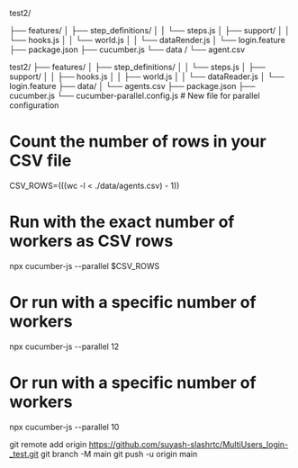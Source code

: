 test2/

├── features/
│  ├── step_definitions/
│  │  └── steps.js 
│  ├── support/
│  │  └── hooks.js
│  │  └── world.js
│  │  └── dataRender.js
│  └── login.feature
├── package.json
├── cucumber.js
└── data /
          └── agent.csv

test2/
├── features/
│   ├── step_definitions/
│   │   └── steps.js
│   ├── support/
│   │   ├── hooks.js
│   │   ├── world.js
│   │   └── dataReader.js 
│   └── login.feature
├── data/
│   └── agents.csv
├── package.json
├── cucumber.js
└── cucumber-parallel.config.js  # New file for parallel configuration



# Count the number of rows in your CSV file
CSV_ROWS=$(($(wc -l < ./data/agents.csv) - 1))

# Run with the exact number of workers as CSV rows
npx cucumber-js --parallel $CSV_ROWS

# Or run with a specific number of workers
npx cucumber-js --parallel 12

# Or run with a specific number of workers
npx cucumber-js --parallel 10


git remote add origin https://github.com/suyash-slashrtc/MultiUsers_login-_test.git
git branch -M main
git push -u origin main